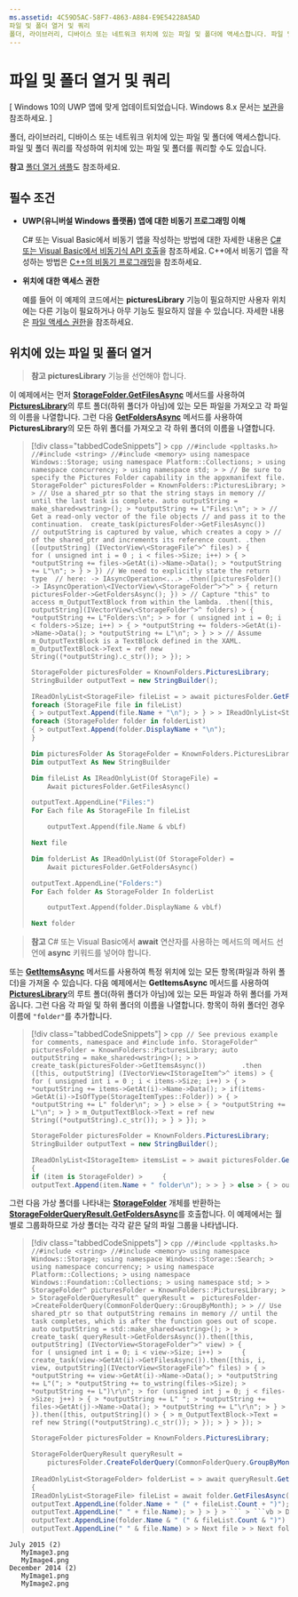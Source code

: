 ```yaml
---
ms.assetid: 4C59D5AC-58F7-4863-A884-E9E54228A5AD
파일 및 폴더 열거 및 쿼리
폴더, 라이브러리, 디바이스 또는 네트워크 위치에 있는 파일 및 폴더에 액세스합니다. 파일 및 폴더 쿼리를 작성하여 위치에 있는 파일 및 폴더를 쿼리할 수도 있습니다.
---
```

# 파일 및 폴더 열거 및 쿼리


\[ Windows 10의 UWP 앱에 맞게 업데이트되었습니다. Windows 8.x 문서는 [보관](http://go.microsoft.com/fwlink/p/?linkid=619132)을 참조하세요. \]


폴더, 라이브러리, 디바이스 또는 네트워크 위치에 있는 파일 및 폴더에 액세스합니다. 파일 및 폴더 쿼리를 작성하여 위치에 있는 파일 및 폴더를 쿼리할 수도 있습니다.

**참고** [폴더 열거 샘플](http://go.microsoft.com/fwlink/p/?linkid=619993)도 참조하세요.

 
## 필수 조건

-   **UWP(유니버설 Windows 플랫폼) 앱에 대한 비동기 프로그래밍 이해**

    C# 또는 Visual Basic에서 비동기 앱을 작성하는 방법에 대한 자세한 내용은 [C# 또는 Visual Basic에서 비동기식 API 호출](https://msdn.microsoft.com/library/windows/apps/mt187337)을 참조하세요. C++에서 비동기 앱을 작성하는 방법은 [C++의 비동기 프로그래밍](https://msdn.microsoft.com/library/windows/apps/mt187334)을 참조하세요.

-   **위치에 대한 액세스 권한**

    예를 들어 이 예제의 코드에서는 **picturesLibrary** 기능이 필요하지만 사용자 위치에는 다른 기능이 필요하거나 아무 기능도 필요하지 않을 수 있습니다. 자세한 내용은 [파일 액세스 권한](file-access-permissions.md)을 참조하세요.

## 위치에 있는 파일 및 폴더 열거

> **참고** **picturesLibrary** 기능을 선언해야 합니다.

이 예제에서는 먼저 [**StorageFolder.GetFilesAsync**](https://msdn.microsoft.com/library/windows/apps/br227276) 메서드를 사용하여 [**PicturesLibrary**](https://msdn.microsoft.com/library/windows/apps/br227156)의 루트 폴더(하위 폴더가 아님)에 있는 모든 파일을 가져오고 각 파일의 이름을 나열합니다. 그런 다음 [**GetFoldersAsync**](https://msdn.microsoft.com/library/windows/apps/br227280) 메서드를 사용하여 **PicturesLibrary**의 모든 하위 폴더를 가져오고 각 하위 폴더의 이름을 나열합니다.

<!--BUGBUG: IAsyncOperation<IVectorView<StorageFolder^>^>^  causes build to flake out-->
> [!div class="tabbedCodeSnippets"] > ```cpp
> //#include <ppltasks.h>
> //#include <string>
> //#include <memory>
> using namespace Windows::Storage;
> using namespace Platform::Collections; > using namespace concurrency; > using namespace std; > > // Be sure to specify the Pictures Folder capability in the appxmanifext file.
> StorageFolder^ picturesFolder = KnownFolders::PicturesLibrary; > > // Use a shared_ptr so that the string stays in memory
> // until the last task is complete.
> auto outputString = make_shared<wstring>(); > *outputString += L"Files:\n"; > > // Get a read-only vector of the file objects
> // and pass it to the continuation. 
> create_task(picturesFolder->GetFilesAsync())        
> // outputString is captured by value, which creates a copy > // of the shared_ptr and increments its reference count.
> .then ([outputString] (IVectorView\<StorageFile^>^ files) > {        
> for ( unsigned int i = 0 ; i < files->Size; i++) > { > *outputString += files->GetAt(i)->Name->Data(); > *outputString += L"\n"; > } > })
> // We need to explicitly state the return type 
> // here: -> IAsyncOperation<...>
>     .then([picturesFolder]() -> IAsyncOperation\<IVectorView\<StorageFolder^>^>^ > {
> return picturesFolder->GetFoldersAsync();
> }) > // Capture "this" to access m_OutputTextBlock from within the lambda.
> .then([this, outputString](IVectorView\<StorageFolder^>^ folders) > {        
> *outputString += L"Folders:\n"; > > for ( unsigned int i = 0; i < folders->Size; i++) > { > *outputString += folders->GetAt(i)->Name->Data(); > *outputString += L"\n"; > } > > // Assume m_OutputTextBlock is a TextBlock defined in the XAML.
> m_OutputTextBlock->Text = ref new String((*outputString).c_str()); > }); > ```
> ```cs
> StorageFolder picturesFolder = KnownFolders.PicturesLibrary;
> StringBuilder outputText = new StringBuilder();
> 
> IReadOnlyList<StorageFile> fileList = > await picturesFolder.GetFilesAsync(); > > outputText.AppendLine("Files:");
> foreach (StorageFile file in fileList)
> { > outputText.Append(file.Name + "\n"); > } > > IReadOnlyList<StorageFolder> folderList = > await picturesFolder.GetFoldersAsync(); > > outputText.AppendLine("Folders:");
> foreach (StorageFolder folder in folderList)
> { > outputText.Append(folder.DisplayName + "\n");
> }
> ```
> ```vb
> Dim picturesFolder As StorageFolder = KnownFolders.PicturesLibrary
> Dim outputText As New StringBuilder
> 
> Dim fileList As IReadOnlyList(Of StorageFile) =
>     Await picturesFolder.GetFilesAsync()
> 
> outputText.AppendLine("Files:")
> For Each file As StorageFile In fileList
> 
>     outputText.Append(file.Name & vbLf)
> 
> Next file
> 
> Dim folderList As IReadOnlyList(Of StorageFolder) =
>     Await picturesFolder.GetFoldersAsync()
> 
> outputText.AppendLine("Folders:")
> For Each folder As StorageFolder In folderList
> 
>     outputText.Append(folder.DisplayName & vbLf)
> 
> Next folder
> ```


> **참고** C# 또는 Visual Basic에서 **await** 연산자를 사용하는 메서드의 메서드 선언에 **async** 키워드를 넣어야 합니다.
 

또는 [**GetItemsAsync**](https://msdn.microsoft.com/library/windows/apps/br227286) 메서드를 사용하여 특정 위치에 있는 모든 항목(파일과 하위 폴더)을 가져올 수 있습니다. 다음 예제에서는 **GetItemsAsync** 메서드를 사용하여 [**PicturesLibrary**](https://msdn.microsoft.com/library/windows/apps/br227156)의 루트 폴더(하위 폴더가 아님)에 있는 모든 파일과 하위 폴더를 가져옵니다. 그런 다음 각 파일 및 하위 폴더의 이름을 나열합니다. 항목이 하위 폴더인 경우 이름에 `"folder"`를 추가합니다.

> [!div class="tabbedCodeSnippets"] > ```cpp
> // See previous example for comments, namespace and #include info.
> StorageFolder^ picturesFolder = KnownFolders::PicturesLibrary;
> auto outputString = make_shared<wstring>(); > > create_task(picturesFolder->GetItemsAsync())        
> .then ([this, outputString] (IVectorView<IStorageItem^>^ items) > {        
> for ( unsigned int i = 0 ; i < items->Size; i++) > { > *outputString += items->GetAt(i)->Name->Data(); > if(items->GetAt(i)->IsOfType(StorageItemTypes::Folder)) > { > *outputString += L" folder\n"; > } > else > { > *outputString += L"\n"; > } > m_OutputTextBlock->Text = ref new String((*outputString).c_str()); > } > }); > ```
> ```cs
> StorageFolder picturesFolder = KnownFolders.PicturesLibrary;
> StringBuilder outputText = new StringBuilder();
> 
> IReadOnlyList<IStorageItem> itemsList = > await picturesFolder.GetItemsAsync(); > > foreach (var item in itemsList)
> {
> if (item is StorageFolder) >     {
> outputText.Append(item.Name + " folder\n"); > > } > else > { > outputText.Append(item.Name + "\n"); > > } > } > ``` > ```vb > Dim picturesFolder As StorageFolder = KnownFolders.PicturesLibrary > Dim outputText As New StringBuilder > > Dim itemsList As IReadOnlyList(Of IStorageItem) = > Await picturesFolder.GetItemsAsync() > > For Each item In itemsList > > If TypeOf item Is StorageFolder Then > > outputText.Append(item.Name & " folder" & vbLf) > > Else > > outputText.Append(item.Name & vbLf) > > End If > > Next item > ``` ## 특정 위치에 있는 파일 쿼리 및 일치하는 파일 열거 이 예제에서는 [**PicturesLibrary**](https://msdn.microsoft.com/library/windows/apps/br227156)에 있는 모든 파일을 월별로 그룹화하여 쿼리하며, 이번에는 예제에서 하위 폴더를 재귀적으로 사용합니다. 먼저 [**StorageFolder.CreateFolderQuery**](https://msdn.microsoft.com/library/windows/apps/br227262)를 호출하고 [**CommonFolderQuery.GroupByMonth**](https://msdn.microsoft.com/library/windows/apps/br207957) 값을 메서드로 전달합니다. 그러면 [**StorageFolderQueryResult**](https://msdn.microsoft.com/library/windows/apps/br208066) 개체가 제공됩니다.

그런 다음 가상 폴더를 나타내는 [**StorageFolder**](https://msdn.microsoft.com/library/windows/apps/br227230) 개체를 반환하는 [**StorageFolderQueryResult.GetFoldersAsync**](https://msdn.microsoft.com/library/windows/apps/br208074)를 호출합니다. 이 예제에서는 월별로 그룹화하므로 가상 폴더는 각각 같은 달의 파일 그룹을 나타냅니다.

> [!div class="tabbedCodeSnippets"] > ```cpp
> //#include <ppltasks.h>
> //#include <string>
> //#include <memory>
> using namespace Windows::Storage;
> using namespace Windows::Storage::Search; > using namespace concurrency; > using namespace Platform::Collections; > using namespace Windows::Foundation::Collections; > using namespace std; > > StorageFolder^ picturesFolder = KnownFolders::PicturesLibrary; > > StorageFolderQueryResult^ queryResult = 
> picturesFolder->CreateFolderQuery(CommonFolderQuery::GroupByMonth); > > // Use shared_ptr so that outputString remains in memory
> // until the task completes, which is after the function goes out of scope.
> auto outputString = std::make_shared<wstring>(); > > create_task( queryResult->GetFoldersAsync()).then([this, outputString] (IVectorView<StorageFolder^>^ view) > {        
> for ( unsigned int i = 0; i < view->Size; i++) >     {
>         create_task(view->GetAt(i)->GetFilesAsync()).then([this, i, view, outputString](IVectorView<StorageFile^>^ files) > { > *outputString += view->GetAt(i)->Name->Data(); > *outputString += L"("; > *outputString += to_wstring(files->Size); > *outputString += L")\r\n"; > for (unsigned int j = 0; j < files->Size; j++) > { > *outputString += L" "; > *outputString += files->GetAt(j)->Name->Data(); > *outputString += L"\r\n"; > } > }).then([this, outputString]() > { > m_OutputTextBlock->Text = ref new String((*outputString).c_str()); > }); > } > }); > ```
> ```cs
> StorageFolder picturesFolder = KnownFolders.PicturesLibrary;
> 
> StorageFolderQueryResult queryResult = 
>     picturesFolder.CreateFolderQuery(CommonFolderQuery.GroupByMonth);
>         
> IReadOnlyList<StorageFolder> folderList = > await queryResult.GetFoldersAsync(); > > StringBuilder outputText = new StringBuilder(); > > foreach (StorageFolder folder in folderList)
> {
> IReadOnlyList<StorageFile> fileList = await folder.GetFilesAsync(); > > // Print the month and number of files in this group.
> outputText.AppendLine(folder.Name + " (" + fileList.Count + ")"); > > foreach (StorageFile file in fileList) > { > // Print the name of the file.
> outputText.AppendLine(" " + file.Name); > } > } > ``` > ```vb > Dim picturesFolder As StorageFolder = KnownFolders.PicturesLibrary > Dim outputText As New StringBuilder > > Dim queryResult As StorageFolderQueryResult = > picturesFolder.CreateFolderQuery(CommonFolderQuery.GroupByMonth) > > Dim folderList As IReadOnlyList(Of StorageFolder) = > Await queryResult.GetFoldersAsync() > > For Each folder As StorageFolder In folderList > > Dim fileList As IReadOnlyList(Of StorageFile) = > Await folder.GetFilesAsync() > > ' Print the month and number of files in this group.
> outputText.AppendLine(folder.Name & " (" & fileList.Count & ")") > > For Each file As StorageFile In fileList > > ' Print the name of the file.
> outputText.AppendLine(" " & file.Name) > > Next file > > Next folder > ``` 예제의 출력은 다음과 비슷합니다.

``` syntax
July ‎2015 (2)
   MyImage3.png
   MyImage4.png
‎December ‎2014 (2)
   MyImage1.png
   MyImage2.png
```



<!--HONumber=Mar16_HO1-->


